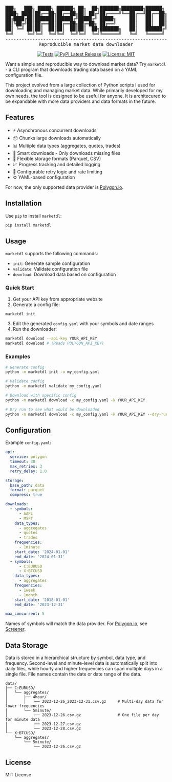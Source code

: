 <div align="center">
<pre>
███╗   ███╗ █████╗ ██████╗ ██╗  ██╗███████╗████████╗██████╗ ██╗     
████╗ ████║██╔══██╗██╔══██╗██║ ██╔╝██╔════╝╚══██╔══╝██╔══██╗██║     
██╔████╔██║███████║██████╔╝█████╔╝ █████╗     ██║   ██║  ██║██║     
██║╚██╔╝██║██╔══██║██╔══██╗██╔═██╗ ██╔══╝     ██║   ██║  ██║██║     
██║ ╚═╝ ██║██║  ██║██║  ██║██║  ██╗███████╗   ██║   ██████╔╝███████╗
╚═╝     ╚═╝╚═╝  ╚═╝╚═╝  ╚═╝╚═╝  ╚═╝╚══════╝   ╚═╝   ╚═════╝ ╚══════╝
-------------------------------------------------------------------
Reproducible market data downloader
</pre>

<a href="https://github.com/asirenius/marketdl/actions/workflows/tests.yaml"><img src="https://github.com/asirenius/marketdl/actions/workflows/tests.yaml/badge.svg" alt="Tests"/></a>
<a href="https://pypi.org/project/marketdl/"><img src="https://img.shields.io/pypi/v/marketdl" alt="PyPI Latest Release"/></a>
<a href="https://opensource.org/licenses/MIT"><img src="https://img.shields.io/badge/License-MIT-yellow.svg" alt="License: MIT"/></a>

</div>

Want a simple and reproducible way to download market data? Try `marketdl` - a CLI program that downloads trading data based on a YAML configuration file.

This project evolved from a large collection of Python scripts I used for downloading and managing market data. While primarily developed for my own needs, the tool is designed to be useful for anyone. It is architecured to be expandable with more data providers and data formats in the future.

## Features

- ⚡ Asynchronous concurrent downloads
- 📦 Chunks large downloads automatically
- 📊 Multiple data types (aggregates, quotes, trades)
- 💾 Smart downloads - Only downloads missing files
- 📝 Flexible storage formats (Parquet, CSV)
- 📈 Progress tracking and detailed logging
- 🔄 Configurable retry logic and rate limiting
- ⚙️ YAML-based configuration

For now, the only supported data provider is [Polygon.io](https://polygon.io/).

## Installation
Use `pip` to install `marketdl`:

```bash
pip install marketdl
```

## Usage

`marketdl` supports the following commands:
- `init`: Generate sample configuration
- `validate`: Validate configuration file
- `download`: Download data based on configuration

### Quick Start
1. Get your API key from appropriate website
2. Generate a config file:
```bash
marketdl init
```
3. Edit the generated `config.yaml` with your symbols and date ranges
4. Run the downloader:
```bash
marketdl download --api-key YOUR_API_KEY
marketdl download # (Reads POLYGON_API_KEY)
```

### Examples

```bash
# Generate config
python -m marketdl init -o my_config.yaml

# Validate config
python -m marketdl validate my_config.yaml

# Download with specific config
python -m marketdl download -c my_config.yaml -k YOUR_API_KEY

# Dry run to see what would be downloaded
python -m marketdl download -c my_config.yaml -k YOUR_API_KEY --dry-run
```

## Configuration

Example `config.yaml`:
```yaml
api:
  service: polygon
  timeout: 30
  max_retries: 3
  retry_delay: 1.0

storage:
  base_path: data
  format: parquet
  compress: true

downloads:
  - symbols:
      - AAPL
      - MSFT
    data_types:
      - aggregates
      - quotes
      - trades
    frequencies:
      - 1minute
    start_date: '2024-01-01'
    end_date: '2024-01-31'
  - symbols:
      - C:EURUSD
      - X:BTCUSD
    data_types:
      - aggregates
    frequencies:
      - 1week
      - 1month
    start_date: '2018-01-01'
    end_date: '2023-12-31'

max_concurrent: 5
```

Names of symbols will match the data provider. For [Polygon.io](https://polygon.io/), see [Screener](https://polygon.io/quote/tickers).

## Data Storage

Data is stored in a hierarchical structure by symbol, data type, and frequency. Second-level and minute-level data is automatically split into daily files, while hourly and higher frequencies can span multiple days in a single file. File names contain the date or date range of the data.

```
data/
├── C:EURUSD/
│   └── aggregates/
│       ├── 4hour/
│       │   └── 2023-12-26_2023-12-31.csv.gz     # Multi-day data for lower frequencies
│       └── 5minute/
│           ├── 2023-12-26.csv.gz                # One file per day for minute data
│           ├── 2023-12-27.csv.gz
│           └── 2023-12-28.csv.gz
└── X:BTCUSD/
    └── aggregates/
        └── 5minute/
            └── 2023-12-26.csv.gz
```

## License

MIT License